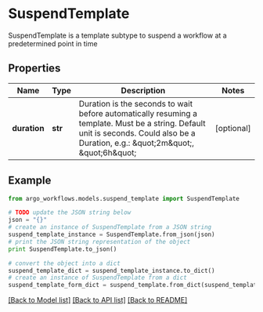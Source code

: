# SuspendTemplate

SuspendTemplate is a template subtype to suspend a workflow at a predetermined point in time

## Properties

Name | Type | Description | Notes
------------ | ------------- | ------------- | -------------
**duration** | **str** | Duration is the seconds to wait before automatically resuming a template. Must be a string. Default unit is seconds. Could also be a Duration, e.g.: \&quot;2m\&quot;, \&quot;6h\&quot; | [optional] 

## Example

```python
from argo_workflows.models.suspend_template import SuspendTemplate

# TODO update the JSON string below
json = "{}"
# create an instance of SuspendTemplate from a JSON string
suspend_template_instance = SuspendTemplate.from_json(json)
# print the JSON string representation of the object
print SuspendTemplate.to_json()

# convert the object into a dict
suspend_template_dict = suspend_template_instance.to_dict()
# create an instance of SuspendTemplate from a dict
suspend_template_form_dict = suspend_template.from_dict(suspend_template_dict)
```
[[Back to Model list]](../README.md#documentation-for-models) [[Back to API list]](../README.md#documentation-for-api-endpoints) [[Back to README]](../README.md)


